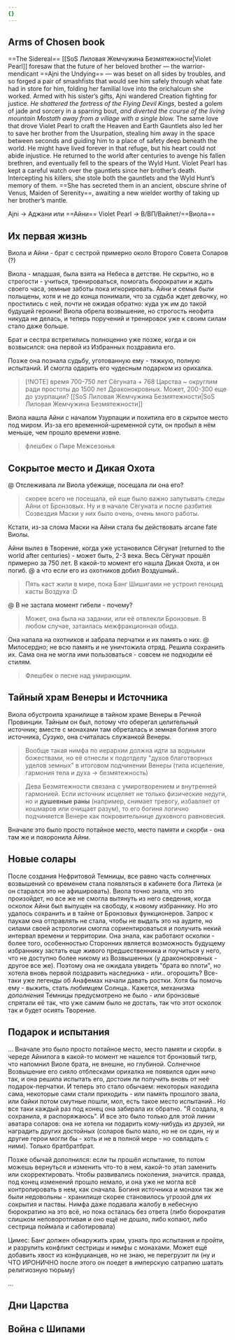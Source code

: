 ```yaml
---
{}
---
```


## Arms of Chosen book
==The Sidereal== [[SoS Лиловая Жемчужина Безмятежности|Violet Pearl]] foresaw that the future of her beloved brother — the warrior-mendicant ==Ajni the Undying== — was beset on all sides by troubles, and so forged a pair of smashfists that would see him safely through what fate had in store for him, folding her familial love into the orichalcum she worked. Armed with his sister’s gifts, Ajni wandered Creation fighting for justice. *He shattered the fortress of the Flying Devil Kings*, bested a golem of jade and sorcery in a sparring bout, *and diverted the course of the living mountain Mostath away from a village with a single blow.* 
 The same love that drove Violet Pearl to craft the Heaven and Earth Gauntlets also led her to save her brother from the Usurpation, stealing him away in the space between seconds and guiding him to a place of safety deep beneath the world. He might have lived forever in that refuge, but his heart could not abide injustice. He returned to the world after centuries to avenge his fallen brethren, and eventually fell to the spears of the Wyld Hunt. 
 Violet Pearl has kept a careful watch over the gauntlets since her brother’s death. Intercepting his killers, she stole both the gauntlets and the Wyld Hunt’s memory of them. ==She has secreted them in an ancient, obscure shrine of Venus, Maiden of Serenity==, awaiting a new wielder worthy of taking up her brother’s mantle.

Ajni -> Аджани или ==Айни==
Violet Pearl -> В/ВП/Вайлет/==Виола==
## Их первая жизнь
Виола и Айни - брат с сестрой примерно около Второго Совета Соларов (?)

Виола - младшая, была взята на Небеса в детстве. Не скрытно, но в строгости - учиться, тренироваться, помогать бюрократии и ждать своего часа, земные заботы пока игнорировать. Айни и семья были польщены, хотя и не до конца понимали, что за судьба ждет девочку, но простились с ней, почти не ожидая обратно: куда уж им до такой будущей героини!
Виола обрела возвышение, но строгость неофита никуда не делась, и теперь поручений и тренировок уже к своим силам стало даже больше.

Брат и сестра встретились полноценно уже позже, когда и он возвысился: она первой из Избранных поздравила его.

Позже она познала судьбу, уготованную ему - тяжкую, полную испытаний.
И смогла одарить его чудесным подарком из орихалка.

> [!NOTE] время
> 700-750 лет Сёгуната + 768 Царства ~ округлим ради простоты до 1500 лет Драконокровных.
> Может, 200-300 еще до узурпации? [[SoS Лиловая Жемчужина Безмятежности|SoS Лиловая Жемчужина Безмятежности]]

Виола нашла Айни с началом Узурпации и похитила его в скрытое место под миром. Из-за его временной-шременной сути, он пробыл в нём меньше, чем прошло времени извне. 

> флешбек о Пире Межсезонья

## Сокрытое место и Дикая Охота
 @ Отслеживала ли Виола убежище, посещала ли она его?
>  скорее всего не посещала, ей еще было важно запутывать следы Айни от Бронзовых. Ну и в начале Сёгуната и после разбития Созвездия Маски у них было очень, очень много работы.

Кстати, из-за слома Маски на Айни стала бы действовать arcane fate Виолы.

Айни вылез в Творение, когда уже установился Сёгунат (returned to the world after centuries) - может быть, 2-3 века. Весь Сёгунат прошёл примерно за 750 лет.
В какой-то момент его нашла Дикая Охота, и он погиб. 
 @ а что если его из охотников добил Воздушный..
>  Пять каст жили в мире, пока Банг Шишигами не устроил геноцид касты Воздуха :D

 @ В не застала момент гибели - почему?
 >Может, она была на задании, или её отвлекли Бронзовые. В любом случае, затаилась межфракционная обида.

Она напала на охотников и забрала перчатки и их память о них. 
 @ Милосердно; не всю память и не уничтожила отряд. 
Решила сохранить их. Сама она не могла ими пользоваться - совсем не подходили её стилям. 
> Флешбек о песне над умирающим.
## Тайный храм Венеры и Источника
Виола обустроила хранилище в тайном храме Венеры в Речной Провинции. Тайным он был, потому что оберегал целительный источник; вместе с монахами там обреталась и земная богиня этого источника, *Сузуко*, она считалась служанкой Венеры.
> Вообще такая нимфа по иерархии должна идти за водными божествами, но её отнесли к подотделу "духов благотворных уделов земных" в итоговом подчинении Венеры (типа исцеление, гармония тела и духа -> безмятежность) 

> Дева Безмятежности связана с умиротворением и внутренней гармонией. Если источник исцеляет не только физические недуги, но и **душевные раны** (например, снимает тревогу, избавляет от кошмаров или очищает разум), то его богиня логично подчиняется Венере как покровительнице духовного равновесия.  

Вначале это было просто потайное место, место памяти и скорби - она там же и похоронила Айни.
## Новые солары
После создания Нефритовой Темницы, все равно часть солнечных возвышений со временем стала появляться в кабинете бога Литека (и он старался это не афишировать). Виола точно знала, что это произойдет, но все же не смогла вытянуть из него сведения, когда осколок Айни был выпущен на свободу, к новому избраннику. Но это удалось сохранить и в тайне от Бронзовых функционеров. Запрос к паукам она отправлять не стала, чтобы не выдать это на аудите, но силами своей астрологии смогла сориентироваться и получить некий интервал времени и территории. 
Она знала, как работают осколки - более того, особенностью Сторонних является возможность будущему избраннику застать еще живого предшественника и поучиться у него, что не доступно более никому из Возвышенных (у драконокровных - другое все же). Поэтому она не ожидала увидеть "брата во плоти", но хотела вновь первой поздравить наследника - или.. огорошить? Все-таки уже легенды об Анафемах начали давать ростки. Хотя бы помочь ему - выжить, стать любимцем Солнца.. Кажется, механизма *дополнения* Темницы предусмотрено не было - или бронзовые спрятали её так, что уже самим было не достать, так что этот осколок так и будет осиять Творение.
## Подарок и испытания
...
Вначале это было просто потайное место, место памяти и скорби. 
в череде Айнилога в какой-то момент не нашелся тот бронзовый тигр, что напомнил Виоле брата, не внешне, но глубиной. Солнечное Возвышение его сияло отблесками орихалка
не появился один ничо так, и она решила испытать его, достоин ли получить вновь от неё подарок-перчатки. И теперь это стало обычаем: некоторых находила сама, некоторые сами стали приходить - или память прошлого звала, или байки потом смутные пошли, мол, есть такое место испытаний..
Но все таки каждый раз под конец она забирала их обратно. "Я создала, я сохранила, я распоряжаюсь". И все это было только для этой линии аватара соларов: она не хотела ни подарить кому-нибудь из друзей, ни наградить других достойных (соларов было мало, но не он один, ну и  другие герои могли бы - хоть и не в полной мере - но совладать с ними). Только братбратбрат. 

Позже обычай дополнился: если ты прошёл испытание, то потом можешь вернуться и изменить что-то в нем, какой-то этап заменить или скорректировать. Чтобы развивались поколения, значится.
правда, под конец изменений прошло немало, и она уже не могла всё контролировать в нем, как сначала. Богиня источника и монахи так же были недовольны - хранилище скорее становилось угрозой для их сокрытия и паствы. Нимфа даже подавала жалобу в небесную бюрократию на это всё, но пока осталась без ответа (либо бюрократия слишком неповоротливая и оно ещё не дошло, либо копают, либо сестрица поймала и саботировала)

Цимес: Банг должен обнаружить храм, узнать про испытания и пройти, и разрулить конфликт сестрицы и нимфы с монахами. Может ещё добавить хвост из конфуцианцев, но не знаю, не перегрузит ли (ну и ЧТО ИРОНИЧНО после этого он поедет в имперскую сатрапию шатать религиозную тюрьму)

...
 
## Дни Царства

## Война с Шипами
